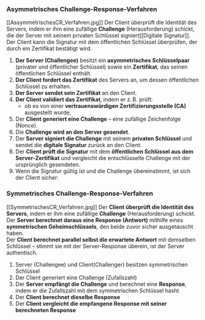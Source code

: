 ### Asymmetrisches Challenge-Response-Verfahren
[[AssymmetrischesCR_Verfahren.jpg]]
Der Client überprüft die Identität des Servers, indem er ihm eine zufällige **Challenge** (Herausforderung) schickt, die der Server mit seinem privaten Schlüssel signiert[[Digitale Signatur]]. Der Client kann die Signatur mit dem öffentlichen Schlüssel überprüfen, der durch ein Zertifikat bestätigt wird.

1. **Der Server (Challengee)** besitzt ein **asymmetrisches Schlüsselpaar** (privater und öffentlicher Schlüssel) sowie ein **Zertifikat**, das seinen öffentlichen Schlüssel enthält.
2. **Der Client fordert das Zertifikat** des Servers an, um dessen öffentlichen Schlüssel zu erhalten.
3. **Der Server sendet sein Zertifikat** an den Client.
4. **Der Client validiert das Zertifikat**, indem er z. B. prüft:
    - ob es von einer **vertrauenswürdigen Zertifizierungsstelle (CA)** ausgestellt wurde,
5. Der **Client generiert eine Challenge** – eine zufällige Zeichenfolge (Nonce).
6. Die **Challenge wird an den Server gesendet**.
7. Der **Server signiert die Challenge** mit seinem **privaten Schlüssel** und sendet die **digitale Signatur** zurück an den Client.
8. Der **Client prüft die Signatur** mit dem **öffentlichen Schlüssel aus dem Server-Zertifikat** und vergleicht die entschlüsselte Challenge mit der ursprünglich gesendeten.
9. Wenn die Signatur gültig ist und die Challenge übereinstimmt, ist sich der Client sicher:  



### Symmetrisches Challenge-Response-Verfahren
[[SymmetrischesCR_Verfahren.jpg]]
Der **Client überprüft die Identität des Servers**, indem er ihm eine zufällige **Challenge** (Herausforderung) schickt.  
Der **Server berechnet daraus eine Response (Antwort)** mithilfe eines **symmetrischen Geheimschlüssels**, den beide zuvor sicher ausgetauscht haben.  
Der **Client berechnet parallel selbst die erwartete Antwort** mit demselben Schlüssel – stimmt sie mit der Server-Response überein, ist der Server authentisch.

1. Server (Challengee) und Client(Challenger) besitzen symmetrischen Schlüssel
2. Der Client generiert eine Challenge (Zufallszahl)
3. Der **Server empfängt die Challenge** und berechnet eine **Response**, indem er die Zufallszahl mit dem symmetrischen Schlüssel hasht
4. Der **Client berechnet dieselbe Response**
5. Der **Client vergleicht die empfangene Response mit seiner berechneten Response**